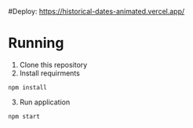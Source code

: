 #Deploy: https://historical-dates-animated.vercel.app/

# Running 
1. Clone this repository
2. Install requirments
```
npm install
```
3. Run application
```
npm start
```

